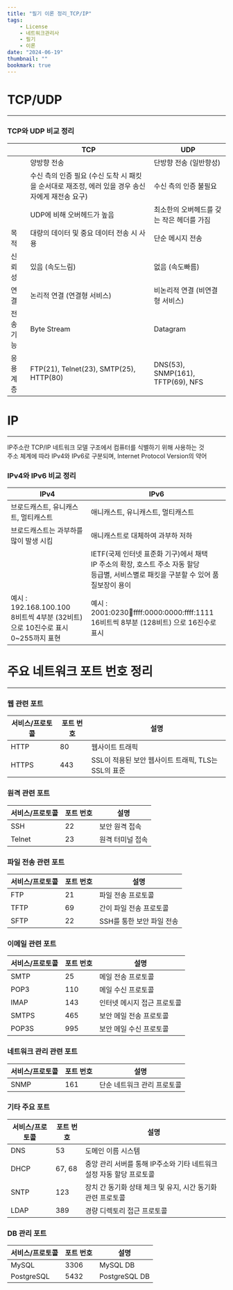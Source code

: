 ```yaml
---
title: "필기 이론 정리_TCP/IP"
tags:
    - License
    - 네트워크관리사
    - 필기
    - 이론
date: "2024-06-19"
thumbnail: ""
bookmark: true
---
```



# TCP/UDP
---

### TCP와 UDP 비교 정리

| |TCP|UDP|
|---|---|---|
| |양방향 전송|단방향 전송 (일반향성)|
| |수신 측의 인증 필요 (수신 도착 시 패킷을 순서대로 재조정, 에러 있을 경우 송신자에게 재전송 요구)|수신 측의 인증 불필요|
| |UDP에 비해 오버헤드가 높음|최소한의 오버헤드를 갖는 작은 헤더를 가짐|
|목적|대량의 데이터 및 중요 데이터 전송 시 사용|단순 메시지 전송|
|신뢰성|있음 (속도느림)|없음 (속도빠름)|
|연결|논리적 연결 (연결형 서비스)|비논리적 연결 (비연결형 서비스)|
|전송기능|Byte Stream|Datagram|
|응용계층|FTP(21), Telnet(23), SMTP(25), HTTP(80)|DNS(53), SNMP(161), TFTP(69), NFS|



# IP
---
IP주소란 TCP/IP 네트워크 모델 구조에서 컴퓨터를 식별하기 위해 사용하는 것 <br>
주소 체계에 따라 IPv4와 IPv6로 구분되며, Internet Protocol Version의 약어

### IPv4와 IPv6 비교 정리

|IPv4|IPv6|
|---|---|
|브로드캐스트, 유니캐스트, 멀티캐스트|애니캐스트, 유니캐스트, 멀티캐스트|
|브로드캐스트는 과부하를 많이 발생 시킴|애니캐스트로 대체하여 과부하 저하|
| |IETF(국제 인터넷 표준화 기구)에서 채택 <br> IP 주소의 확장, 호스트 주소 자동 할당 <br> 등급별, 서비스별로 패킷을 구분할 수 있어 품질보장이 용이|
|예시 : 192.168.100.100 <br> 8비트씩 4부분 (32비트) 으로 10진수로 표시 <br> 0~255까지 표현|예시 : 2001:0230:abcd:ffff:0000:0000:ffff:1111 <br> 16비트씩 8부분 (128비트) 으로 16진수로 표시|



# 주요 네트워크 포트 번호 정리
---

### 웹 관련 포트

|서비스/프로토콜|포트 번호|설명|
|---|---|---|
|HTTP|80|웹사이트 트래픽|
|HTTPS|443|SSL이 적용된 보안 웹사이트 트래픽, TLS는 SSL의 표준|

### 원격 관련 포트

|서비스/프로토콜|포트 번호|설명|
|---|---|---|
|SSH|22|보안 원격 접속|
|Telnet|23|원격 터미널 접속|

### 파일 전송 관련 포트

|서비스/프로토콜|포트 번호|설명|
|---|---|---|
|FTP|21|파일 전송 프로토콜|
|TFTP|69|간이 파일 전송 프로토콜|
|SFTP|22|SSH를 통한 보안 파일 전송|

### 이메일 관련 포트

|서비스/프로토콜|포트 번호|설명|
|---|---|---|
|SMTP|25|메일 전송 프로토콜|
|POP3|110|메일 수신 프로토콜|
|IMAP|143|인터넷 메시지 접근 프로토콜|
|SMTPS|465|보안 메일 전송 프로토콜|
|POP3S|995|보안 메일 수신 프로토콜|

### 네트워크 관리 관련 포트

|서비스/프로토콜|포트 번호|설명|
|---|---|---|
|SNMP|161|단순 네트워크 관리 프로토콜|

### 기타 주요 포트

|서비스/프로토콜|포트 번호|설명|
|---|---|---|
|DNS|53|도메인 이름 시스템|
|DHCP|67, 68|중앙 관리 서버를 통해 IP주소와 기타 네트워크 설정 자동 할당 프로토콜|
|SNTP|123|장치 간 동기화 상태 체크 및 유지, 시간 동기화 관련 프로토콜|
|LDAP|389|경량 디렉토리 접근 프로토콜|

### DB 관리 포트

|서비스/프로토콜|포트 번호|설명|
|---|---|---|
|MySQL|3306|MySQL DB|
|PostgreSQL|5432|PostgreSQL DB|


